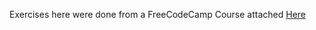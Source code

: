 Exercises here were done from a FreeCodeCamp Course attached
[Here](https://www.youtube.com/watch?v=Vl0H-qTclOg)
